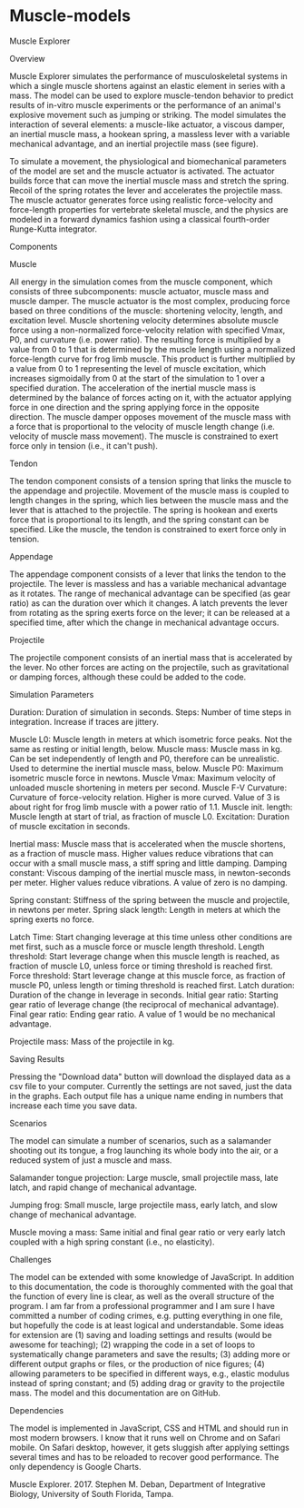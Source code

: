 # Muscle-models

Muscle Explorer

Overview

Muscle Explorer simulates the performance of musculoskeletal systems in which a single muscle shortens against an elastic element in series with a mass. The model can be used to explore muscle-tendon behavior to predict results of in-vitro muscle experiments or the performance of an animal's explosive movement such as jumping or striking. The model simulates the interaction of several elements: a muscle-like actuator, a viscous damper, an inertial muscle mass, a hookean spring, a massless lever with a variable mechanical advantage, and an inertial projectile mass (see figure). 

To simulate a movement, the physiological and biomechanical parameters of the model are set and the muscle actuator is activated. The actuator builds force that can move the inertial muscle mass and stretch the spring. Recoil of the spring rotates the lever and accelerates the projectile mass. The muscle actuator generates force using realistic force-velocity and force-length properties for vertebrate skeletal muscle, and the physics are modeled in a forward dynamics fashion using a classical fourth-order Runge-Kutta integrator.


Components

Muscle

All energy in the simulation comes from the muscle component, which consists of three subcomponents: muscle actuator, muscle mass and muscle damper. The muscle actuator is the most complex, producing force based on three conditions of the muscle: shortening velocity, length, and excitation level. Muscle shortening velocity determines absolute muscle force using a non-normalized force-velocity relation with specified Vmax, P0, and curvature (i.e. power ratio). The resulting force is multiplied by a value from 0 to 1 that is determined by the muscle length using a normalized force-length curve for frog limb muscle. This product is further multiplied by a value from 0 to 1 representing the level of muscle excitation, which increases sigmoidally from 0 at the start of the simulation to 1 over a specified duration. The acceleration of the inertial muscle mass is determined by the balance of forces acting on it, with the actuator applying force in one direction and the spring applying force in the opposite direction. The muscle damper opposes movement of the muscle mass with a force that is proportional to the velocity of muscle length change (i.e. velocity of muscle mass movement). The muscle is constrained to exert force only in tension (i.e., it can't push).

Tendon

The tendon component consists of a tension spring that links the muscle to the appendage and projectile. Movement of the muscle mass is coupled to length changes in the spring, which lies between the muscle mass and the lever that is attached to the projectile. The spring is hookean and exerts force that is proportional to its length, and the spring constant can be specified. Like the muscle, the tendon is constrained to exert force only in tension.

Appendage

The appendage component consists of a lever that links the tendon to the projectile. The lever is massless and has a variable mechanical advantage as it rotates. The range of mechanical advantage can be specified (as gear ratio) as can the duration over which it changes. A latch prevents the lever from rotating as the spring exerts force on the lever; it can be released at a specified time, after which the change in mechanical advantage occurs.

Projectile

The projectile component consists of an inertial mass that is accelerated by the lever. No other forces are acting on the projectile, such as gravitational or damping forces, although these could be added to the code.

Simulation Parameters

Duration: Duration of simulation in seconds. 
Steps: Number of time steps in integration. Increase if traces are jittery. 

Muscle L0: Muscle length in meters at which isometric force peaks. Not the same as resting or initial length, below. 
Muscle mass: Muscle mass in kg. Can be set independently of length and P0, therefore can be unrealistic. Used to determine the inertial muscle mass, below. 
Muscle P0: Maximum isometric muscle force in newtons. 
Muscle Vmax: Maximum velocity of unloaded muscle shortening in meters per second. 
Muscle F-V Curvature: Curvature of force-velocity relation. Higher is more curved. Value of 3 is about right for frog limb muscle with a power ratio of 1.1. 
Muscle init. length: Muscle length at start of trial, as fraction of muscle L0. 
Excitation: Duration of muscle excitation in seconds. 

Inertial mass: Muscle mass that is accelerated when the muscle shortens, as a fraction of muscle mass. Higher values reduce vibrations that can occur with a small muscle mass, a stiff spring and little damping. 
Damping constant: Viscous damping of the inertial muscle mass, in newton-seconds per meter. Higher values reduce vibrations. A value of zero is no damping. 

Spring constant: Stiffness of the spring between the muscle and projectile, in newtons per meter. 
Spring slack length: Length in meters at which the spring exerts no force. 

Latch Time: Start changing leverage at this time unless other conditions are met first, such as a muscle force or muscle length threshold. 
Length threshold: Start leverage change when this muscle length is reached, as fraction of muscle L0, unless force or timing threshold is reached first. 
Force threshold: Start leverage change at this muscle force, as fraction of muscle P0, unless length or timing threshold is reached first. 
Latch duration: Duration of the change in leverage in seconds. 
Initial gear ratio: Starting gear ratio of leverage change (the reciprocal of mechanical advantage). 
Final gear ratio: Ending gear ratio. A value of 1 would be no mechanical advantage. 

Projectile mass: Mass of the projectile in kg. 


Saving Results

Pressing the "Download data" button will download the displayed data as a csv file to your computer. Currently the settings are not saved, just the data in the graphs. Each output file has a unique name ending in numbers that increase each time you save data.

Scenarios

The model can simulate a number of scenarios, such as a salamander shooting out its tongue, a frog launching its whole body into the air, or a reduced system of just a muscle and mass.

Salamander tongue projection: Large muscle, small projectile mass, late latch, and rapid change of mechanical advantage.

Jumping frog: Small muscle, large projectile mass, early latch, and slow change of mechanical advantage.

Muscle moving a mass: Same initial and final gear ratio or very early latch coupled with a high spring constant (i.e., no elasticity).

Challenges

The model can be extended with some knowledge of JavaScript. In addition to this documentation, the code is thoroughly commented with the goal that the function of every line is clear, as well as the overall structure of the program. I am far from a professional programmer and I am sure I have committed a number of coding crimes, e.g. putting everything in one file, but hopefully the code is at least logical and understandable. Some ideas for extension are (1) saving and loading settings and results (would be awesome for teaching); (2) wrapping the code in a set of loops to systematically change parameters and save the results; (3) adding more or different output graphs or files, or the production of nice figures; (4) allowing parameters to be specified in different ways, e.g., elastic modulus instead of spring constant; and (5) adding drag or gravity to the projectile mass. The model and this documentation are on GitHub.

Dependencies

The model is implemented in JavaScript, CSS and HTML and should run in most modern browsers. I know that it runs well on Chrome and on Safari mobile. On Safari desktop, however, it gets sluggish after applying settings several times and has to be reloaded to recover good performance. The only dependency is Google Charts.

Muscle Explorer. 2017. Stephen M. Deban, Department of Integrative Biology, University of South Florida, Tampa.